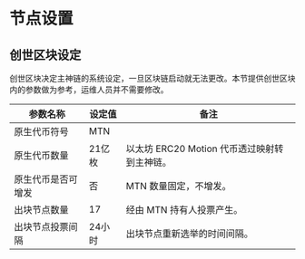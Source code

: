 # 节点设置

## 创世区块设定

创世区块决定主神链的系统设定，一旦区块链启动就无法更改。本节提供创世区块内的参数做为参考，运维人员并不需要修改。

| 参数名称     | 设定值      |  备注                     |
| ------------ | ----------  | ------------------------ |
| 原生代币符号 | MTN |   |
| 原生代币数量 | 21亿枚 |  以太坊 ERC20 Motion 代币透过映射转到主神链。 |
| 原生代币是否可增发 | 否 |  MTN 数量固定，不增发。 |
| 出块节点数量 | 17 |  经由 MTN 持有人投票产生。|
| 出块节点投票间隔 | 24小时 |  出块节点重新选举的时间间隔。 |

